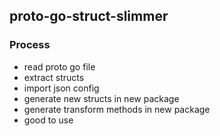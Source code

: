 ## proto-go-struct-slimmer

### Process
- read proto go file
- extract structs
- import json config
- generate new structs in new package
- generate transform methods in new package
- good to use
